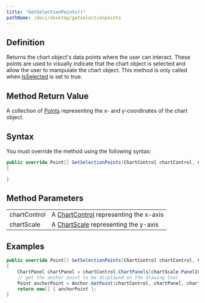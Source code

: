 ```yaml
---
title: "GetSelectionPoints()"
pathName: /docs/desktop/getselectionpoints
---
```


## Definition

Returns the chart object's data points where the user can interact. These points are used to visually indicate that the chart object is selected and allow the user to manipulate the chart object. This method is only called when [IsSelected](/docs/desktop/isselected) is set to true.

## Method Return Value

A collection of [Points](https://msdn.microsoft.com/en-us/library/system.drawing.point%28v=vs.110%29.aspx) representing the x- and y-coordinates of the chart object.

## Syntax

You must override the method using the following syntax:

```csharp
public override Point[] GetSelectionPoints(ChartControl chartControl, ChartScale chartScale)
{

}
```

## Method Parameters

|  |  |
| --- | --- |
| chartControl | A [ChartControl](/docs/desktop/chartcontrol) representing the x-axis |
| chartScale | A [ChartScale](/docs/desktop/chartscale) representing the y-axis |

## Examples

```csharp
public override Point[] GetSelectionPoints(ChartControl chartControl, ChartScale chartScale)
{
    ChartPanel chartPanel = chartControl.ChartPanels[chartScale.PanelIndex];
    // get the anchor point to be displayed on the drawing tool
    Point anchorPoint = Anchor.GetPoint(chartControl, chartPanel, chartScale, false);
    return new[] { anchorPoint };
}
```

